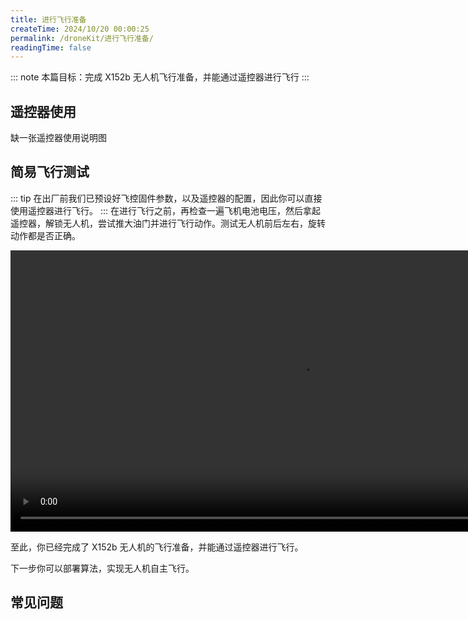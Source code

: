 ```yaml
---
title: 进行飞行准备
createTime: 2024/10/20 00:00:25
permalink: /droneKit/进行飞行准备/
readingTime: false
---
```

::: note 本篇目标：完成 X152b 无人机飞行准备，并能通过遥控器进行飞行
:::

## 遥控器使用
缺一张遥控器使用说明图
<!-- TODO(TODO): 缺一张遥控器功能图 -->

## 简易飞行测试
::: tip 在出厂前我们已预设好飞控固件参数，以及遥控器的配置，因此你可以直接使用遥控器进行飞行。
:::
在进行飞行之前，再检查一遍飞机电池电压，然后拿起遥控器，解锁无人机，尝试推大油门并进行飞行动作。测试无人机前后左右，旋转动作都是否正确。

<div>
<video width="900" controls>
    <source src="https://emnavi-doc-img.oss-cn-beijing.aliyuncs.com/emnavi_video/intro/flight_demo.mp4" type="video/mp4" />
    您的浏览器不支持 video 标签。
</video>
</div>


至此，你已经完成了 X152b 无人机的飞行准备，并能通过遥控器进行飞行。

下一步你可以部署算法，实现无人机自主飞行。

## 常见问题

<LinkCard title="可移步到飞机问题区进行排查" href="/droneKit/飞机问题排查/" > </LinkCard>

